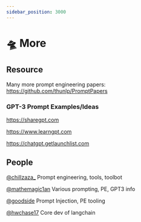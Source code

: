 ```yaml
---
sidebar_position: 3000
---
```


# 🛸 More

## Resource

Many more prompt engineering papers: https://github.com/thunlp/PromptPapers

### GPT-3 Prompt Examples/Ideas

https://sharegpt.com

https://www.learngpt.com

https://chatgpt.getlaunchlist.com

## People

[@chillzaza_](https://mobile.twitter.com/chillzaza_) Prompt engineering, tools, toolbot

[@mathemagic1an](https://mobile.twitter.com/mathemagic1an) Various prompting, PE, GPT3 info

[@goodside](https://twitter.com/goodside/status/1588247865503010816) Prompt Injection, PE tooling

[@hwchase17](https://twitter.com/hwchase17) Core dev of langchain